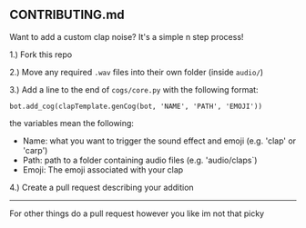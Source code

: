 CONTRIBUTING.md
-
Want to add a custom clap noise? It's a simple n step process!

1.) Fork this repo

2.) Move any required `.wav` files into their own folder (inside `audio/`)

3.) Add a line to the end of `cogs/core.py` with the following format:

    bot.add_cog(clapTemplate.genCog(bot, 'NAME', 'PATH', 'EMOJI'))
the variables mean the following: 
- Name: what you want to trigger the sound effect and emoji (e.g. 'clap' or 'carp')
- Path: path to a folder containing audio files (e.g. 'audio/claps`)
- Emoji: The emoji associated with your clap

4.) Create a pull request describing your addition

---
For other things do a pull request however you like im not that picky